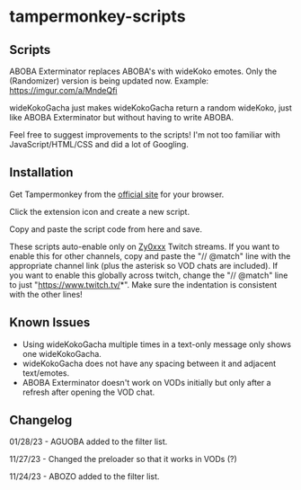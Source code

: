 # tampermonkey-scripts

## Scripts

ABOBA Exterminator replaces ABOBA's with wideKoko emotes. Only the (Randomizer) version is being updated now. Example: https://imgur.com/a/MndeQfi

wideKokoGacha just makes wideKokoGacha return a random wideKoko, just like ABOBA Exterminator but without having to write ABOBA. 

Feel free to suggest improvements to the scripts! I'm not too familiar with JavaScript/HTML/CSS and did a lot of Googling.

## Installation

Get Tampermonkey from the [official site](https://www.tampermonkey.net/) for your browser. 

Click the extension icon and create a new script. 

Copy and paste the script code from here and save. 

These scripts auto-enable only on [Zy0xxx](https://www.twitch.tv/zy0xxx) Twitch streams. If you want to enable this for other channels,  copy and paste the  "// @match" line with the appropriate channel link (plus the asterisk so VOD chats are included). If you want to enable this globally across twitch, change the "// @match" line to just "https://www.twitch.tv/*". Make sure the indentation is consistent with the other lines!

## Known Issues

- Using wideKokoGacha multiple times in a text-only message only shows one wideKokoGacha.
- wideKokoGacha does not have any spacing between it and adjacent text/emotes.
- ABOBA Exterminator doesn't work on VODs initially but only after a refresh after opening the VOD chat.

## Changelog

01/28/23 - AGUOBA added to the filter list.

11/27/23 - Changed the preloader so that it works in VODs (?)

11/24/23 - ABOZO added to the filter list.
